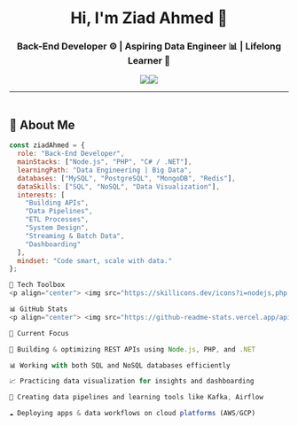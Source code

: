 
<h1 align="center">Hi, I'm Ziad Ahmed 👋</h1>
<h3 align="center">Back-End Developer ⚙️ | Aspiring Data Engineer 📊 | Lifelong Learner 🚀</h3>

<p align="center">
  <a href="https://www.linkedin.com/in/zyead-ahmed-7ab51b292/"><img src="https://img.shields.io/badge/Ziad%20Ahmed-0077B5?style=for-the-badge&logo=linkedin&logoColor=white" /></a
  <a href="https://github.com/ZyeadAhmed"><img src="https://img.shields.io/badge/GitHub-ziadahmed-181717?style=for-the-badge&logo=github&logoColor=white" /></a>
 
</p>

---

<img src="https://media.giphy.com/media/3o7abKhOpu0NwenH3O/giphy.gif" width="100%" height="3px" />

## 🚀 About Me

```js
const ziadAhmed = {
  role: "Back-End Developer",
  mainStacks: ["Node.js", "PHP", "C# / .NET"],
  learningPath: "Data Engineering | Big Data",
  databases: ["MySQL", "PostgreSQL", "MongoDB", "Redis"],
  dataSkills: ["SQL", "NoSQL", "Data Visualization"],
  interests: [
    "Building APIs",
    "Data Pipelines",
    "ETL Processes",
    "System Design",
    "Streaming & Batch Data",
    "Dashboarding"
  ],
  mindset: "Code smart, scale with data."
};

🧰 Tech Toolbox
<p align="center"> <img src="https://skillicons.dev/icons?i=nodejs,php,dotnet,csharp,mysql,postgres,mongodb,redis,docker,linux,git,github" /> <br /> <img src="https://skillicons.dev/icons?i=python,kafka,airflow,aws" /> </p>

📊 GitHub Stats
<p align="center"> <img src="https://github-readme-stats.vercel.app/api?username=ziadahmed&show_icons=true&theme=tokyonight&hide_border=true&border_radius=10" width="48%" /> <img src="https://github-readme-streak-stats.herokuapp.com/?user=ziadahmed&theme=tokyonight&hide_border=true&border_radius=10" width="48%" /> </p>

🎯 Current Focus

🧱 Building & optimizing REST APIs using Node.js, PHP, and .NET

📊 Working with both SQL and NoSQL databases efficiently

📈 Practicing data visualization for insights and dashboarding

🔄 Creating data pipelines and learning tools like Kafka, Airflow

☁️ Deploying apps & data workflows on cloud platforms (AWS/GCP)
